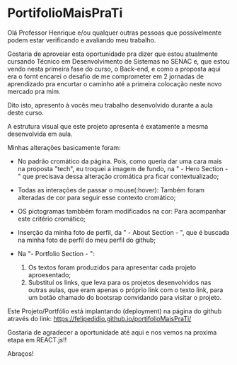 # PortifolioMaisPraTi 

Olá Professor Henrique e/ou qualquer outras pessoas que possívelmente podem estar verificando e avaliando meu trabalho.

Gostaria de aproveiar esta oportunidade pra dizer que estou atualmente cursando Técnico em Desenvolvimento de Sistemas no SENAC e, que estou vendo nesta primeira fase do curso, o Back-end, e como a proposta aqui era o fornt encarei o desafio de me comprometer em 2 jornadas de aprendizado pra encurtar o caminho até a primeira colocação neste novo mercado pra mim.

Dito isto, apresento à vocês meu trabalho desenvolvido durante a aula deste curso.

A estrutura visual que este projeto apresenta é exatamente a mesma desenvolvida em aula.

Minhas alterações basicamente foram:
- No padrão cromático da página.
  Pois, como queria dar uma cara mais na proposta "tech", eu troquei a imagem de fundo, 
  na " - Hero Section - " que precisava dessa alteração cromática pra ficar contextualizado;

- Todas as interações de passar o mouse(:hover):
  Também foram alteradas de cor para seguir esse contexto cromático;

- OS pictogramas tambbém foram modificados na cor:
  Para acompanhar este critério cromático;

- Inserção da minha foto de perfil, da " - About Section - ",
  que é buscada na minha foto de perfil do meu perfil do github;

- Na "- Portfolio Section - ":
  1. Os textos foram produzidos para apresentar cada projeto aproesentado;  
  2. Substituí os links, que leva para os projetos desenvolvidos nas outras aulas,
     que eram apenas o próprio link com o texto link, para um botão chamado do bootsrap 
     convidando para visitar o projeto.


Este Projeto/Portfólio está implantando (deployment) na página do github através do link: https://felipedidio.github.io/portifolioMaisPraTi/

Gostaria de agradecer a oportunidade até aqui e nos vemos na proxima etapa em REACT.js!!

Abraços!


